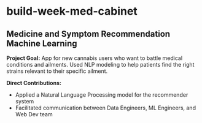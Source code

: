 # build-week-med-cabinet

## Medicine and Symptom Recommendation Machine Learning 

**Project Goal:** App for new cannabis users who want to battle medical conditions and ailments. Used NLP modeling to help patients find the right strains relevant to their specific ailment.

**Direct Contributions:** 
- Applied a Natural Language Processing model for the recommender system 
- Facilitated communication between Data Engineers, ML Engineers, and Web Dev team
